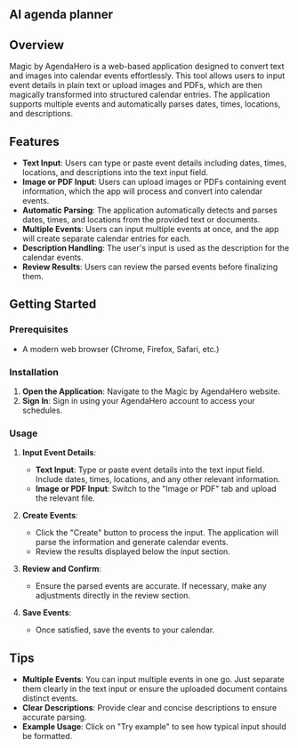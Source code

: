 ## AI agenda planner 

## Overview

Magic by AgendaHero is a web-based application designed to convert text and images into calendar events effortlessly. This tool allows users to input event details in plain text or upload images and PDFs, which are then magically transformed into structured calendar entries. The application supports multiple events and automatically parses dates, times, locations, and descriptions.

## Features

- **Text Input**: Users can type or paste event details including dates, times, locations, and descriptions into the text input field.
- **Image or PDF Input**: Users can upload images or PDFs containing event information, which the app will process and convert into calendar events.
- **Automatic Parsing**: The application automatically detects and parses dates, times, and locations from the provided text or documents.
- **Multiple Events**: Users can input multiple events at once, and the app will create separate calendar entries for each.
- **Description Handling**: The user's input is used as the description for the calendar events.
- **Review Results**: Users can review the parsed events before finalizing them.

## Getting Started

### Prerequisites

- A modern web browser (Chrome, Firefox, Safari, etc.)

### Installation

1. **Open the Application**: Navigate to the Magic by AgendaHero website.
2. **Sign In**: Sign in using your AgendaHero account to access your schedules.

### Usage

1. **Input Event Details**:
   - **Text Input**: Type or paste event details into the text input field. Include dates, times, locations, and any other relevant information.
   - **Image or PDF Input**: Switch to the "Image or PDF" tab and upload the relevant file.

2. **Create Events**:
   - Click the "Create" button to process the input. The application will parse the information and generate calendar events.
   - Review the results displayed below the input section.

3. **Review and Confirm**:
   - Ensure the parsed events are accurate. If necessary, make any adjustments directly in the review section.

4. **Save Events**:
   - Once satisfied, save the events to your calendar.

## Tips

- **Multiple Events**: You can input multiple events in one go. Just separate them clearly in the text input or ensure the uploaded document contains distinct events.
- **Clear Descriptions**: Provide clear and concise descriptions to ensure accurate parsing.
- **Example Usage**: Click on "Try example" to see how typical input should be formatted.
